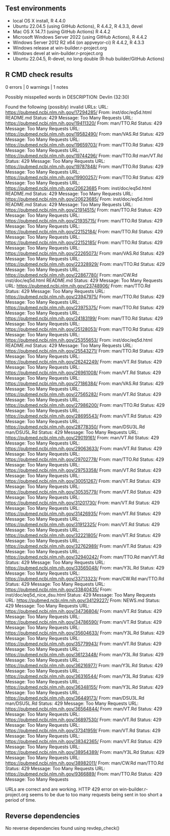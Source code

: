 ## Test environments

* local OS X install, R 4.4.0
* Ubuntu 22.04.5 (using GitHub Actions), R 4.4.2, R 4.3.3, devel
* Mac OS X 14.7.1 (using GitHub Actions) R 4.4.2
* Microsoft Windows Server 2022 (using GitHub Actions), R 4.4.2
* Windows Server 2012 R2 x64 (on appveyor-ci) R 4.4.2, R 4.3.3
* Windows release at win-builder.r-project.org
* Windows devel at win-builder.r-project.org
* Ubuntu 22.04.5, R-devel, no long double (R-hub builder/GitHub Actions)

## R CMD check results

0 errors | 0 warnings | 1 notes

Possibly misspelled words in DESCRIPTION:
  Devlin (32:30)

Found the following (possibly) invalid URLs:
  URL: https://pubmed.ncbi.nlm.nih.gov/17294285/
    From: inst/doc/eq5d.html
          README.md
    Status: 429
    Message: Too Many Requests
  URL: https://pubmed.ncbi.nlm.nih.gov/19411320/
    From: man/TTO.Rd
    Status: 429
    Message: Too Many Requests
  URL: https://pubmed.ncbi.nlm.nih.gov/19582490/
    From: man/VAS.Rd
    Status: 429
    Message: Too Many Requests
  URL: https://pubmed.ncbi.nlm.nih.gov/19659703/
    From: man/TTO.Rd
    Status: 429
    Message: Too Many Requests
  URL: https://pubmed.ncbi.nlm.nih.gov/19744296/
    From: man/TTO.Rd
          man/VT.Rd
    Status: 429
    Message: Too Many Requests
  URL: https://pubmed.ncbi.nlm.nih.gov/19787848/
    From: man/TTO.Rd
    Status: 429
    Message: Too Many Requests
  URL: https://pubmed.ncbi.nlm.nih.gov/19900257/
    From: man/TTO.Rd
    Status: 429
    Message: Too Many Requests
  URL: https://pubmed.ncbi.nlm.nih.gov/20623685
    From: inst/doc/eq5d.html
          README.md
    Status: 429
    Message: Too Many Requests
  URL: https://pubmed.ncbi.nlm.nih.gov/20623685/
    From: inst/doc/eq5d.html
          README.md
    Status: 429
    Message: Too Many Requests
  URL: https://pubmed.ncbi.nlm.nih.gov/21914515/
    From: man/TTO.Rd
    Status: 429
    Message: Too Many Requests
  URL: https://pubmed.ncbi.nlm.nih.gov/21935715/
    From: man/TTO.Rd
    Status: 429
    Message: Too Many Requests
  URL: https://pubmed.ncbi.nlm.nih.gov/22152184/
    From: man/TTO.Rd
    Status: 429
    Message: Too Many Requests
  URL: https://pubmed.ncbi.nlm.nih.gov/22152185/
    From: man/TTO.Rd
    Status: 429
    Message: Too Many Requests
  URL: https://pubmed.ncbi.nlm.nih.gov/22265073/
    From: man/VAS.Rd
    Status: 429
    Message: Too Many Requests
  URL: https://pubmed.ncbi.nlm.nih.gov/22328929/
    From: man/TTO.Rd
    Status: 429
    Message: Too Many Requests
  URL: https://pubmed.ncbi.nlm.nih.gov/22867780/
    From: man/CW.Rd
          inst/doc/eq5d.html
          README.md
    Status: 429
    Message: Too Many Requests
  URL: https://pubmed.ncbi.nlm.nih.gov/23748906/
    From: man/TTO.Rd
    Status: 429
    Message: Too Many Requests
  URL: https://pubmed.ncbi.nlm.nih.gov/23947975/
    From: man/TTO.Rd
    Status: 429
    Message: Too Many Requests
  URL: https://pubmed.ncbi.nlm.nih.gov/23975375/
    From: man/TTO.Rd
    Status: 429
    Message: Too Many Requests
  URL: https://pubmed.ncbi.nlm.nih.gov/24183199/
    From: man/TTO.Rd
    Status: 429
    Message: Too Many Requests
  URL: https://pubmed.ncbi.nlm.nih.gov/25128053/
    From: man/TTO.Rd
    Status: 429
    Message: Too Many Requests
  URL: https://pubmed.ncbi.nlm.nih.gov/25355653/
    From: inst/doc/eq5d.html
          README.md
    Status: 429
    Message: Too Many Requests
  URL: https://pubmed.ncbi.nlm.nih.gov/25543271/
    From: man/TTO.Rd
    Status: 429
    Message: Too Many Requests
  URL: https://pubmed.ncbi.nlm.nih.gov/26242249/
    From: man/VT.Rd
    Status: 429
    Message: Too Many Requests
  URL: https://pubmed.ncbi.nlm.nih.gov/26961008/
    From: man/VT.Rd
    Status: 429
    Message: Too Many Requests
  URL: https://pubmed.ncbi.nlm.nih.gov/27186384/
    From: man/VAS.Rd
    Status: 429
    Message: Too Many Requests
  URL: https://pubmed.ncbi.nlm.nih.gov/27565282/
    From: man/VT.Rd
    Status: 429
    Message: Too Many Requests
  URL: https://pubmed.ncbi.nlm.nih.gov/27986200/
    From: man/TTO.Rd
    Status: 429
    Message: Too Many Requests
  URL: https://pubmed.ncbi.nlm.nih.gov/28695543/
    From: man/VT.Rd
    Status: 429
    Message: Too Many Requests
  URL: https://pubmed.ncbi.nlm.nih.gov/28778350/
    From: man/DSU3L.Rd
          man/DSU5L.Rd
    Status: 429
    Message: Too Many Requests
  URL: https://pubmed.ncbi.nlm.nih.gov/29019161/
    From: man/VT.Rd
    Status: 429
    Message: Too Many Requests
  URL: https://pubmed.ncbi.nlm.nih.gov/29063633/
    From: man/VT.Rd
    Status: 429
    Message: Too Many Requests
  URL: https://pubmed.ncbi.nlm.nih.gov/29702778/
    From: man/TTO.Rd
    Status: 429
    Message: Too Many Requests
  URL: https://pubmed.ncbi.nlm.nih.gov/29753358/
    From: man/VT.Rd
    Status: 429
    Message: Too Many Requests
  URL: https://pubmed.ncbi.nlm.nih.gov/30051267/
    From: man/VT.Rd
    Status: 429
    Message: Too Many Requests
  URL: https://pubmed.ncbi.nlm.nih.gov/30535779/
    From: man/VT.Rd
    Status: 429
    Message: Too Many Requests
  URL: https://pubmed.ncbi.nlm.nih.gov/31201730/
    From: man/VT.Rd
    Status: 429
    Message: Too Many Requests
  URL: https://pubmed.ncbi.nlm.nih.gov/31426935/
    From: man/VT.Rd
    Status: 429
    Message: Too Many Requests
  URL: https://pubmed.ncbi.nlm.nih.gov/31912325/
    From: man/VT.Rd
    Status: 429
    Message: Too Many Requests
  URL: https://pubmed.ncbi.nlm.nih.gov/32221805/
    From: man/VT.Rd
    Status: 429
    Message: Too Many Requests
  URL: https://pubmed.ncbi.nlm.nih.gov/32762989/
    From: man/VT.Rd
    Status: 429
    Message: Too Many Requests
  URL: https://pubmed.ncbi.nlm.nih.gov/32940242/
    From: man/TTO.Rd
          man/VT.Rd
    Status: 429
    Message: Too Many Requests
  URL: https://pubmed.ncbi.nlm.nih.gov/33565048/
    From: man/Y3L.Rd
    Status: 429
    Message: Too Many Requests
  URL: https://pubmed.ncbi.nlm.nih.gov/33713323/
    From: man/CW.Rd
          man/TTO.Rd
    Status: 429
    Message: Too Many Requests
  URL: https://pubmed.ncbi.nlm.nih.gov/33840435/
    From: inst/doc/eq5d_nice_dsu.html
    Status: 429
    Message: Too Many Requests
  URL: https://pubmed.ncbi.nlm.nih.gov/34129227/
    From: NEWS.md
    Status: 429
    Message: Too Many Requests
  URL: https://pubmed.ncbi.nlm.nih.gov/34736804/
    From: man/VT.Rd
    Status: 429
    Message: Too Many Requests
  URL: https://pubmed.ncbi.nlm.nih.gov/34786590/
    From: man/VT.Rd
    Status: 429
    Message: Too Many Requests
  URL: https://pubmed.ncbi.nlm.nih.gov/35604633/
    From: man/Y3L.Rd
    Status: 429
    Message: Too Many Requests
  URL: https://pubmed.ncbi.nlm.nih.gov/35779943/
    From: man/VT.Rd
    Status: 429
    Message: Too Many Requests
  URL: https://pubmed.ncbi.nlm.nih.gov/36123448/
    From: man/Y3L.Rd
    Status: 429
    Message: Too Many Requests
  URL: https://pubmed.ncbi.nlm.nih.gov/36216977/
    From: man/Y3L.Rd
    Status: 429
    Message: Too Many Requests
  URL: https://pubmed.ncbi.nlm.nih.gov/36316544/
    From: man/Y3L.Rd
    Status: 429
    Message: Too Many Requests
  URL: https://pubmed.ncbi.nlm.nih.gov/36348155/
    From: man/Y3L.Rd
    Status: 429
    Message: Too Many Requests
  URL: https://pubmed.ncbi.nlm.nih.gov/36449173/
    From: man/DSU3L.Rd
          man/DSU5L.Rd
    Status: 429
    Message: Too Many Requests
  URL: https://pubmed.ncbi.nlm.nih.gov/36564844/
    From: man/VT.Rd
    Status: 429
    Message: Too Many Requests
  URL: https://pubmed.ncbi.nlm.nih.gov/36897530/
    From: man/VT.Rd
    Status: 429
    Message: Too Many Requests
  URL: https://pubmed.ncbi.nlm.nih.gov/37341959/
    From: man/VT.Rd
    Status: 429
    Message: Too Many Requests
  URL: https://pubmed.ncbi.nlm.nih.gov/38342365/
    From: man/VT.Rd
    Status: 429
    Message: Too Many Requests
  URL: https://pubmed.ncbi.nlm.nih.gov/38954389/
    From: man/Y3L.Rd
    Status: 429
    Message: Too Many Requests
  URL: https://pubmed.ncbi.nlm.nih.gov/38982011/
    From: man/CW.Rd
          man/TTO.Rd
    Status: 429
    Message: Too Many Requests
  URL: https://pubmed.ncbi.nlm.nih.gov/9366889/
    From: man/TTO.Rd
    Status: 429
    Message: Too Many Requests
    
  URLs are correct and are working. HTTP 429 error on win-builder.r-project.org 
  seems to be due to too many requests being sent in too short a period of time.

## Reverse dependencies
	
No reverse dependencies found using revdep_check()
